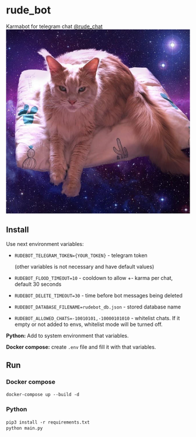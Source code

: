 # rude_bot
Karmabot for telegram chat [@rude_chat](https://t.me/rude_chat)
![Waterfall](data/media/cat.jpg)

## Install

Use next environment variables:

* `RUDEBOT_TELEGRAM_TOKEN={YOUR_TOKEN}` - telegram token

    (other variables is not necessary and have default values)

* `RUDEBOT_FLOOD_TIMEOUT=10` - cooldown to allow +- karma per chat, default 30 seconds
* `RUDEBOT_DELETE_TIMEOUT=30` - time before bot messages being deleted
* `RUDEBOT_DATABASE_FILENAME=rudebot_db.json` - stored database name
* `RUDEBOT_ALLOWED_CHATS=-10010101,-10000101010` - whitelist chats. If it empty or not added to envs, whitelist mode will be turned off.

**Python:** Add to system environment that variables.

**Docker compose:**  create `.env` file and fill it with that variables.

## Run


### Docker compose

```
docker-compose up --build -d
```

### Python

```
pip3 install -r requirements.txt
python main.py
```
